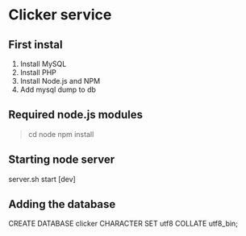 Clicker service
===========================

First instal
----------------------------
1. Install MySQL
2. Install PHP
3. Install Node.js and NPM
4. Add mysql dump to db

Required node.js modules
-----------------------------
> cd node
> npm install

Starting node server
--------------------------
server.sh start [dev]

Adding the database
-----------------------------
CREATE DATABASE clicker CHARACTER SET utf8 COLLATE utf8_bin;